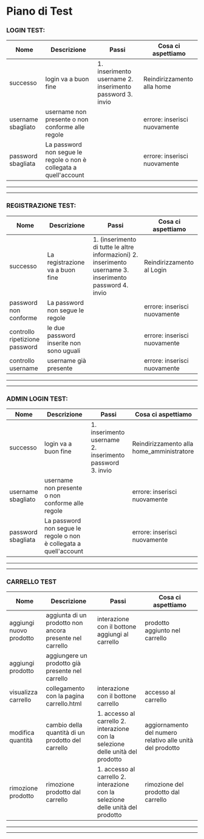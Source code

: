 # Piano di Test

### LOGIN TEST:

| Nome    | Descrizione | Passi       | Cosa ci aspettiamo           |
|---------|-----|------------------|-----------------|
| successo   | login va a buon fine  | 1. inserimento username 2. inserimento password 3. invio    | Reindirizzamento alla home            |
| username sbagliato    | username non presente o non conforme alle regole |          | errore: inserisci nuovamente          |
| password sbagliata   | La password non segue le regole o non è collegata a quell'account  |         | errore: inserisci nuovamente         |
------------------
------------------

### REGISTRAZIONE TEST:

| Nome    | Descrizione | Passi       | Cosa ci aspettiamo           |
|---------|-----|------------------|-----------------|
| successo   | La registrazione va a buon fine  | 1. (inserimento di tutte le altre informazioni) 2. inserimento username 3. inserimento password 4. invio    | Reindirizzamento al Login            |
| password non conforme   | La password non segue le regole  |         | errore: inserisci nuovamente         |
| controllo ripetizione password   | le due password inserite non sono uguali  |      | errore: inserisci nuovamente          |
| controllo username   | username già presente |      | errore: inserisci nuovamente          |

------------
------------

### ADMIN LOGIN TEST:

| Nome    | Descrizione | Passi       | Cosa ci aspettiamo           |
|---------|-----|------------------|-----------------|
| successo   | login va a buon fine  | 1. inserimento username 2. inserimento password 3. invio    | Reindirizzamento alla home_amministratore            |
| username sbagliato    | username non presente o non conforme alle regole |          | errore: inserisci nuovamente          |
| password sbagliata   | La password non segue le regole o non è collegata a quell'account  |         | errore: inserisci nuovamente         |
------------------
------------------

### CARRELLO TEST

| Nome    | Descrizione | Passi       | Cosa ci aspettiamo           |
|---------|-----|------------------|-----------------|
| aggiungi nuovo prodotto   | aggiunta di un prodotto non ancora presente nel carrello  | interazione con il bottone aggiungi al carrello  | prodotto aggiunto nel carrello
| aggiungi prodotto   | aggiungere un prodotto già presente nel carrello |          |        |
| visualizza carrello  | collegamento con la pagina carrello.html | interazione con il bottone carrello        | accesso al carrello         |
| modifica quantità | cambio della quantità di un prodotto del carrello | 1. accesso al carrello 2. interazione con la selezione delle unità del prodotto       | aggiornamento del numero relativo alle unità del prodotto        |
| rimozione prodotto | rimozione prodotto dal carrello | 1. accesso al carrello 2. interazione con la selezione delle unità del prodotto       | rimozione del prodotto dal carrello 
------------------
------------------


